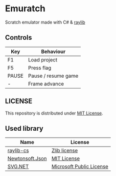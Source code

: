 ﻿# Emuratch

Scratch emulator made with C# & [raylib](https://www.raylib.com/)

## Controls

| Key | Behaviour                 |
|-----|---------------------------|
| F1  | Load project              |
| F5  | Press flag                |
|PAUSE| Pause / resume game       |
| -   | Frame advance             |

## LICENSE

This repository is distributed under [MIT License](./LICENSE).

## Used library

| Name                                                | License                                                                            |
|-----------------------------------------------------|------------------------------------------------------------------------------------|
| [raylib-cs](https://github.com/ChrisDill/Raylib-cs) | [Zlib license](https://github.com/chrisdill/raylib-cs/blob/master/LICENSE)         |
| [Newtonsoft.Json](https://www.newtonsoft.com/json)  | [MIT License](https://github.com/JamesNK/Newtonsoft.Json/blob/master/LICENSE.md)   |
| [SVG.NET](https://github.com/svg-net/SVG)           | [Microsoft Public License](https://github.com/svg-net/SVG/blob/master/license.txt) |

